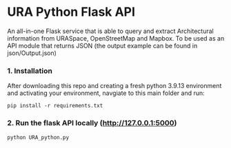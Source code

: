 # URA Python Flask API

An all-in-one Flask service that is able to query and extract Architectural information from URASpace, OpenStreetMap and Mapbox. To be used as an API module that returns JSON (the output example can be found in json/Output.json)

### 1. Installation

After downloading this repo and creating a fresh python 3.9.13 environment and activating your environment, navgiate to this main folder and run:

`pip install -r requirements.txt`

### 2. Run the flask API locally (http://127.0.0.1:5000)

`python URA_python.py`
